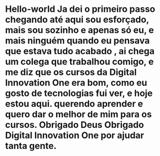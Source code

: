 # Hello-world Ja dei o primeiro passo chegando até aqui sou esforçado, mais sou sozinho e apenas só eu, e mais ninguém quando eu pensava que estava tudo acabado , ai chega um colega que trabalhou comigo, e me diz que os cursos da Digital Innovation One era bom,  como eu gosto de tecnologias fui ver, e hoje estou aqui. querendo aprender e quero dar o melhor de mim para os cursos.  Obrigado Deus Obrigado Digital Innovation One por ajudar tanta gente.
